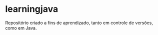 # learningjava
Repositório criado a fins de aprendizado, tanto em controle de versões, como em Java.
